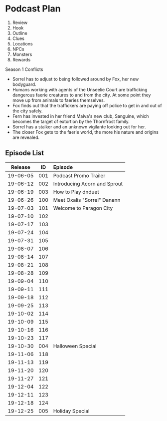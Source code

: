 # Podcast Plan

1. Review
2. Hook
3. Outline
4. Clues
5. Locations
6. NPCs
7. Monsters
8. Rewards

Season 1 Conflicts
- Sorrel has to adjust to being followed around by Fox, her new bodyguard.
- Humans working with agents of the Unseelie Court are trafficking dangerous faerie creatures to and from the city. At some point they move up from animals to faeries themselves.
- Fox finds out that the traffickers are paying off police to get in and out of the city safely.
- Fern has invested in her friend Malva's new club, Sanguine, which becomes the target of extortion by the Thornfrost family.
- Sorrel has a stalker and an unknown vigilante looking out for her.
- The closer Fox gets to the faerie world, the more his nature and origins are revealed.

## Episode List
| Release  | ID  | Episode |
|:--------:|:---:|:------- |
| 19-06-05 | 001 | Podcast Promo Trailer |
| 19-06-12 | 002 | Introducing Acorn and Sprout |
| 19-06-19 | 003 | How to Play dnduet |
| 19-06-26 | 100 | Meet Oxalis "Sorrel" Danann |
| 19-07-03 | 101 | Welcome to Paragon City |
| 19-07-10 | 102 |  |
| 19-07-17 | 103 |  |
| 19-07-24 | 104 |  |
| 19-07-31 | 105 |  |
| 19-08-07 | 106 |  |
| 19-08-14 | 107 |  |
| 19-08-21 | 108 |  |
| 19-08-28 | 109 |  |
| 19-09-04 | 110 |  |
| 19-09-11 | 111 |  |
| 19-09-18 | 112 |  |
| 19-09-25 | 113 |  |
| 19-10-02 | 114 |  |
| 19-10-09 | 115 |  |
| 19-10-16 | 116 |  |
| 19-10-23 | 117 |  |
| 19-10-30 | 004 | Halloween Special | 
| 19-11-06 | 118 |  |
| 19-11-13 | 119 |  |
| 19-11-20 | 120 |  |
| 19-11-27 | 121 |  |
| 19-12-04 | 122 |  |
| 19-12-11 | 123 |  |
| 19-12-18 | 124 |  |
| 19-12-25 | 005 | Holiday Special |
